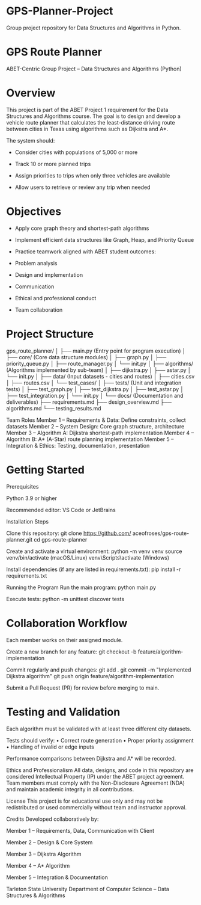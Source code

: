 # GPS-Planner-Project
Group project repository for Data Structures and Algorithms in Python. 


# GPS Route Planner
ABET-Centric Group Project – Data Structures and Algorithms (Python)

# Overview
This project is part of the ABET Project 1 requirement for the Data Structures and Algorithms course.
The goal is to design and develop a vehicle route planner that calculates the least-distance driving route between cities in Texas using algorithms such as Dijkstra and A*.

The system should:

- Consider cities with populations of 5,000 or more

- Track 10 or more planned trips

- Assign priorities to trips when only three vehicles are available

- Allow users to retrieve or review any trip when needed

# Objectives

- Apply core graph theory and shortest-path algorithms

- Implement efficient data structures like Graph, Heap, and Priority Queue

- Practice teamwork aligned with ABET student outcomes:

- Problem analysis

- Design and implementation

- Communication

- Ethical and professional conduct

- Team collaboration

# Project Structure
gps_route_planner/
│
├── main.py (Entry point for program execution)
│
├── core/ (Core data structure modules)
│ ├── graph.py
│ ├── priority_queue.py
│ ├── route_manager.py
│ └── init.py
│
├── algorithms/ (Algorithms implemented by sub-team)
│ ├── dijkstra.py
│ ├── astar.py
│ └── init.py
│
├── data/ (Input datasets - cities and routes)
│ ├── cities.csv
│ ├── routes.csv
│ └── test_cases/
│
├── tests/ (Unit and integration tests)
│ ├── test_graph.py
│ ├── test_dijkstra.py
│ ├── test_astar.py
│ ├── test_integration.py
│ └── init.py
│
└── docs/ (Documentation and deliverables)
├── requirements.md
├── design_overview.md
├── algorithms.md
└── testing_results.md

Team Roles
Member 1 – Requirements & Data: Define constraints, collect datasets
Member 2 – System Design: Core graph structure, architecture
Member 3 – Algorithm A: Dijkstra shortest-path implementation
Member 4 – Algorithm B: A* (A-Star) route planning implementation
Member 5 – Integration & Ethics: Testing, documentation, presentation

# Getting Started

Prerequisites

Python 3.9 or higher

Recommended editor: VS Code or JetBrains

Installation Steps

Clone this repository:
git clone https://github.com/
aceofroses/gps-route-planner.git
cd gps-route-planner

Create and activate a virtual environment:
python -m venv venv
source venv/bin/activate (macOS/Linux)
venv\Scripts\activate (Windows)

Install dependencies (if any are listed in requirements.txt):
pip install -r requirements.txt

Running the Program
Run the main program:
python main.py

Execute tests:
python -m unittest discover tests

# Collaboration Workflow

Each member works on their assigned module.

Create a new branch for any feature:
git checkout -b feature/algorithm-implementation

Commit regularly and push changes:
git add .
git commit -m "Implemented Dijkstra algorithm"
git push origin feature/algorithm-implementation

Submit a Pull Request (PR) for review before merging to main.

# Testing and Validation

Each algorithm must be validated with at least three different city datasets.

Tests should verify:
• Correct route generation
• Proper priority assignment
• Handling of invalid or edge inputs

Performance comparisons between Dijkstra and A* will be recorded.

Ethics and Professionalism
All data, designs, and code in this repository are considered Intellectual Property (IP) under the ABET project agreement.
Team members must comply with the Non-Disclosure Agreement (NDA) and maintain academic integrity in all contributions.

License
This project is for educational use only and may not be redistributed or used commercially without team and instructor approval.

Credits
Developed collaboratively by:

Member 1 – Requirements, Data, Communication with Client

Member 2 – Design & Core System

Member 3 – Dijkstra Algorithm

Member 4 – A* Algorithm

Member 5 – Integration & Documentation

Tarleton State University
Department of Computer Science – Data Structures & Algorithms
